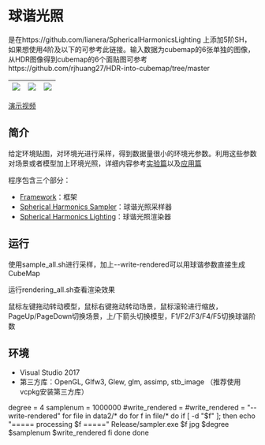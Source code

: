 # 球谐光照
是在https://github.com/lianera/SphericalHarmonicsLighting
上添加5阶SH，如果想使用4阶及以下的可参考此链接。输入数据为cubemap的6张单独的图像，从HDR图像得到cubemap的6个面贴图可参考https://github.com/rjhuang27/HDR-into-cubemap/tree/master

| ![](screenshot/ball.jpg)  | ![](screenshot/bunny.jpg)  | ![](screenshot/teapot.jpg)  |
|---|---|---|

[演示视频](https://www.bilibili.com/video/av48910058/)

## 简介

给定环境贴图，对环境光进行采样，得到数据量很小的环境光参数。利用这些参数对场景或者模型加上环境光照，详细内容参考[实验篇](https://lianera.github.io/post/2016/sh-lighting-exp/)以及[应用篇](https://lianera.github.io/post/2017/sh-lighting-apply/)

程序包含三个部分：

* [Framework](framework)：框架
* [Spherical Harmonics Sampler](sampler)：球谐光照采样器
* [Spherical Harmonics Lighting](lighting)：球谐光照渲染器

## 运行

使用sample_all.sh进行采样，加上--write-rendered可以用球谐参数直接生成CubeMap

运行rendering_all.sh查看渲染效果

鼠标左键拖动转动模型，鼠标右键拖动转动场景，鼠标滚轮进行缩放，PageUp/PageDown切换场景，上/下箭头切换模型，F1/F2/F3/F4/F5切换球谐阶数

## 环境

* Visual Studio 2017
* 第三方库：OpenGL, Glfw3, Glew, glm, assimp, stb_image （推荐使用vcpkg安装第三方库）

degree = 4
samplenum = 1000000
#write_rendered =
#write_rendered = "--write-rendered"
for file in data2/*
do
       for f in file/*
       do
            if [ -d "$f" ]; then
	echo "===== processing $f ====="
	Release/sampler.exe $f jpg $degree $samplenum $write_rendered
	fi
        done
done
